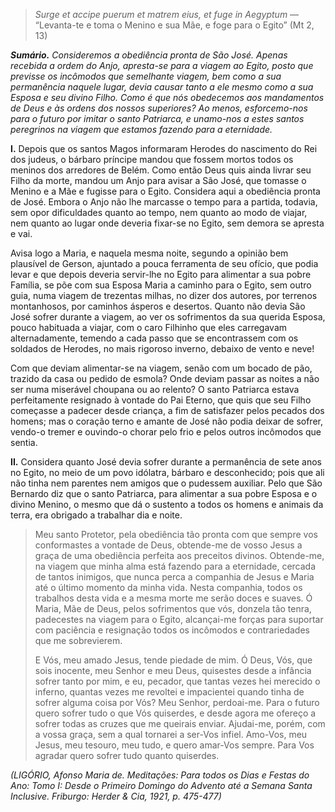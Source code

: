 > *Surge et accipe puerum et matrem eius, et fuge in Aegyptum* — “Levanta-te e toma o Menino e sua Mãe, e foge para o Egito” (Mt 2, 13)

***Sumário.** Consideremos a obediência pronta de São José. Apenas recebida a ordem do Anjo, apresta-se para a viagem ao Egito, posto que previsse os incômodos que semelhante viagem, bem como a sua permanência naquele lugar, devia causar tanto a ele mesmo como a sua Esposa e seu divino Filho. Como é que nós obedecemos aos mandamentos de Deus e às ordens dos nossos superiores? Ao menos, esforcemo-nos para o futuro por imitar o santo Patriarca, e unamo-nos a estes santos peregrinos na viagem que estamos fazendo para a eternidade.*

**I.** Depois que os santos Magos informaram Herodes do nascimento do Rei dos judeus, o bárbaro príncipe mandou que fossem mortos todos os meninos dos arredores de Belém. Como então Deus quis ainda livrar seu Filho da morte, mandou um Anjo para avisar a São José, que tomasse o Menino e a Mãe e fugisse para o Egito. Considera aqui a obediência pronta de José. Embora o Anjo não lhe marcasse o tempo para a partida, todavia, sem opor dificuldades quanto ao tempo, nem quanto ao modo de viajar, nem quanto ao lugar onde deveria fixar-se no Egito, sem demora se apresta e vai.

Avisa logo a Maria, e naquela mesma noite, segundo a opinião bem plausível de Gerson, ajuntado a pouca ferramenta de seu ofício, que podia levar e que depois deveria servir-lhe no Egito para alimentar a sua pobre Família, se põe com sua Esposa Maria a caminho para o Egito, sem outro guia, numa viagem de trezentas milhas, no dizer dos autores, por terrenos montanhosos, por caminhos ásperos e desertos. Quanto não devia São José sofrer durante a viagem, ao ver os sofrimentos da sua querida Esposa, pouco habituada a viajar, com o caro Filhinho que eles carregavam alternadamente, temendo a cada passo que se encontrassem com os soldados de Herodes, no mais rigoroso inverno, debaixo de vento e neve!

Com que deviam alimentar-se na viagem, senão com um bocado de pão, trazido da casa ou pedido de esmola? Onde deviam passar as noites a não ser numa miserável choupana ou ao relento? O santo Patriarca estava perfeitamente resignado à vontade do Pai Eterno, que quis que seu Filho começasse a padecer desde criança, a fim de satisfazer pelos pecados dos homens; mas o coração terno e amante de José não podia deixar de sofrer, vendo-o tremer e ouvindo-o chorar pelo frio e pelos outros incômodos que sentia.

**II.** Considera quanto José devia sofrer durante a permanência de sete anos no Egito, no meio de um povo idólatra, bárbaro e desconhecido; pois que ali não tinha nem parentes nem amigos que o pudessem auxiliar. Pelo que São Bernardo diz que o santo Patriarca, para alimentar a sua pobre Esposa e o divino Menino, o mesmo que dá o sustento a todos os homens e animais da terra, era obrigado a trabalhar dia e noite.

> Meu santo Protetor, pela obediência tão pronta com que sempre vos conformastes a vontade de Deus, obtende-me de vosso Jesus a graça de uma obediência perfeita aos preceitos divinos. Obtende-me, na viagem que minha alma está fazendo para a eternidade, cercada de tantos inimigos, que nunca perca a companhia de Jesus e Maria até o último momento da minha vida. Nesta companhia, todos os trabalhos desta vida e a mesma morte me serão doces e suaves. Ó Maria, Mãe de Deus, pelos sofrimentos que vós, donzela tão tenra, padecestes na viagem para o Egito, alcançai-me forças para suportar com paciência e resignação todos os incômodos e contrariedades que me sobrevierem.
>
> E Vós, meu amado Jesus, tende piedade de mim. Ó Deus, Vós, que sois inocente, meu Senhor e meu Deus, quisestes desde a infância sofrer tanto por mim, e eu, pecador, que tantas vezes hei merecido o inferno, quantas vezes me revoltei e impacientei quando tinha de sofrer alguma coisa por Vós? Meu Senhor, perdoai-me. Para o futuro quero sofrer tudo o que Vós quiserdes, e desde agora me ofereço a sofrer todas as cruzes que me queirais enviar. Ajudai-me, porém, com a vossa graça, sem a qual tornarei a ser-Vos infiel. Amo-Vos, meu Jesus, meu tesouro, meu tudo, e quero amar-Vos sempre. Para Vos agradar quero sofrer tudo quanto quiserdes.

*(LIGÓRIO, Afonso Maria de. Meditações: Para todos os Dias e Festas do Ano: Tomo I: Desde o Primeiro Domingo do Advento até a Semana Santa Inclusive. Friburgo: Herder & Cia, 1921, p. 475-477)*
